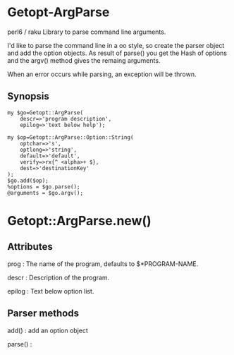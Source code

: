 # Getopt-ArgParse

perl6 / raku Library to parse command line arguments.

I'd like to parse the command line in a oo style, so create the parser object and
add the option objects. As result of parse() you get the Hash of options and the argv() method gives the remaing arguments.

When an error occurs while parsing, an exception will be thrown.

Synopsis
--------

    my $go=Getopt::ArgParse(
        descr=>'program description', 
        epilog=>'text below help');

    my $op=Getopt::ArgParse::Option::String(
        optchar=>'s',
        optlong=>'string',
        default=>'default',
        verify=>rx{^ <alpha>+ $},
        dest=>'destinationKey'
    );
    $go.add($op);
    %options = $go.parse();
    @arguments = $go.argv();

Getopt::ArgParse.new()
======================
## Attributes
prog
: The name of the program, defaults to $*PROGRAM-NAME.

descr
: Description of the program.

epilog
: Text below option list.

## Parser methods

add(<obj>)
: add an option object 

parse()
: 
